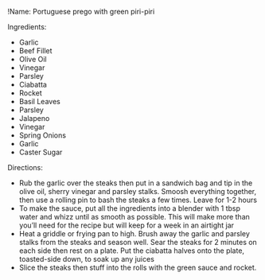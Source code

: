 !Name: Portuguese prego with green piri-piri

Ingredients:
- Garlic
- Beef Fillet
- Olive Oil
- Vinegar
- Parsley
- Ciabatta
- Rocket
- Basil Leaves
- Parsley
- Jalapeno
- Vinegar
- Spring Onions
- Garlic
- Caster Sugar

Directions:
- Rub the garlic over the steaks then put in a sandwich bag and tip in the olive oil, sherry vinegar and parsley stalks. Smoosh everything together, then use a rolling pin to bash the steaks a few times. Leave for 1-2 hours
- To make the sauce, put all the ingredients into a blender with 1 tbsp water and whizz until as smooth as possible. This will make more than you’ll need for the recipe but will keep for a week in an airtight jar
- Heat a griddle or frying pan to high. Brush away the garlic and parsley stalks from the steaks and season well. Sear the steaks for 2 minutes on each side then rest on a plate. Put the ciabatta halves onto the plate, toasted-side down, to soak up any juices
- Slice the steaks then stuff into the rolls with the green sauce and rocket.
